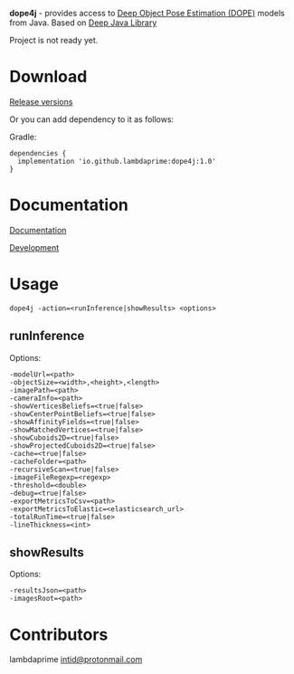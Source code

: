 **dope4j** - provides access to [Deep Object Pose Estimation (DOPE)](https://github.com/NVlabs/Deep_Object_Pose) models from Java. Based on [Deep Java Library](https://djl.ai/)

Project is not ready yet.

# Download

[Release versions](https://github.com/lambdaprime/dope4j/tree/main/dope4j.app/release/CHANGELOG.md)

Or you can add dependency to it as follows:

Gradle:

```
dependencies {
  implementation 'io.github.lambdaprime:dope4j:1.0'
}
```

# Documentation

[Documentation](http://portal2.atwebpages.com/dope4j)

[Development](DEVELOPMENT.md)

# Usage

```
dope4j -action=<runInference|showResults> <options>
```

## runInference

Options:
```
-modelUrl=<path>
-objectSize=<width>,<height>,<length>
-imagePath=<path>
-cameraInfo=<path>
-showVerticesBeliefs=<true|false>
-showCenterPointBeliefs=<true|false>
-showAffinityFields=<true|false>
-showMatchedVertices=<true|false>
-showCuboids2D=<true|false>
-showProjectedCuboids2D=<true|false>
-cache=<true|false>
-cacheFolder=<path>
-recursiveScan=<true|false>
-imageFileRegexp=<regexp>
-threshold=<double>
-debug=<true|false>
-exportMetricsToCsv=<path>
-exportMetricsToElastic=<elasticsearch_url>
-totalRunTime=<true|false>
-lineThickness=<int>
```

## showResults

Options:
```
-resultsJson=<path>
-imagesRoot=<path>
```

# Contributors

lambdaprime <intid@protonmail.com>
